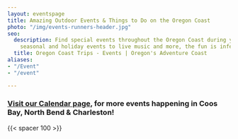 ```yaml
---
layout: eventspage
title: Amazing Outdoor Events & Things to Do on the Oregon Coast
photo: "/img/events-runners-header.jpg"
seo:
  description: Find special events throughout the Oregon Coast during your trip! From
    seasonal and holiday events to live music and more, the fun is infectious!
  title: Oregon Coast Trips - Events | Oregon's Adventure Coast
aliases:
- "/Event"
- "/event"

---
```

### [Visit our Calendar page](/calendar), for more events happening in Coos Bay, North Bend & Charleston!

{{< spacer 100 >}}